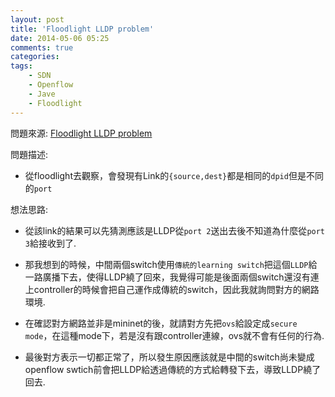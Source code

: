 ```yaml
---
layout: post
title: 'Floodlight LLDP problem'
date: 2014-05-06 05:25
comments: true
categories: 
tags:
	- SDN
	- Openflow
	- Jave
	- Floodlight
---
```

問題來源:
[Floodlight LLDP problem](https://groups.google.com/a/openflowhub.org/forum/#!topic/floodlight-dev/15mTiLL0__A)

問題描述:

- 從floodlight去觀察，會發現有Link的`{source,dest}`都是相同的`dpid`但是不同的`port`

想法思路:

-	從該link的結果可以先猜測應該是LLDP從`port 2`送出去後不知道為什麼從`port 3`給接收到了.

- 那我想到的時候，中間兩個switch使用`傳統的learning switch`把這個`LLDP`給一路廣播下去，使得LLDP繞了回來，我覺得可能是後面兩個switch還沒有連上controller的時候會把自己運作成傳統的switch，因此我就詢問對方的網路環境.
- 在確認對方網路並非是mininet的後，就請對方先把`ovs`給設定成`secure mode`，在這種mode下，若是沒有跟controller連線，ovs就不會有任何的行為.
- 最後對方表示一切都正常了，所以發生原因應該就是中間的switch尚未變成openflow swtich前會把LLDP給透過傳統的方式給轉發下去，導致LLDP繞了回去.

